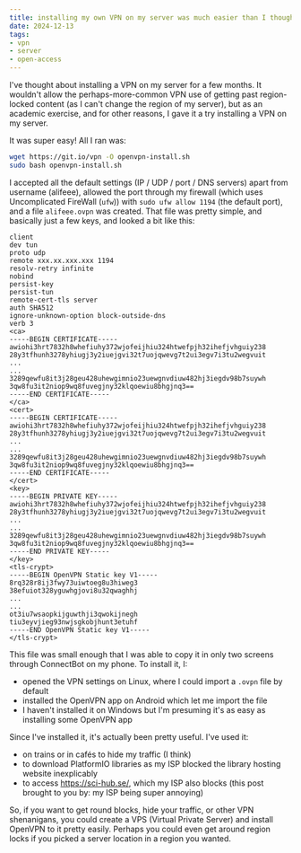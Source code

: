 ```yaml
---
title: installing my own VPN on my server was much easier than I thought
date: 2024-12-13
tags:
- vpn
- server
- open-access
---
```

I've thought about installing a VPN on my server for a few months. It wouldn't allow the perhaps-more-common VPN use of getting past region-locked content (as I can't change the region of my server), but as an academic exercise, and for other reasons, I gave it a try installing a VPN on my server.

It was super easy! All I ran was:

```bash
wget https://git.io/vpn -O openvpn-install.sh
sudo bash openvpn-install.sh
```

I accepted all the default settings (IP / UDP / port / DNS servers) apart from username (alifeee), allowed the port through my firewall (which uses Uncomplicated FireWall (`ufw`)) with `sudo ufw allow 1194` (the default port), and a file `alifeee.ovpn` was created. That file was pretty simple, and basically just a few keys, and looked a bit like this:

```ovpn
client
dev tun
proto udp
remote xxx.xx.xxx.xxx 1194
resolv-retry infinite
nobind
persist-key
persist-tun
remote-cert-tls server
auth SHA512
ignore-unknown-option block-outside-dns
verb 3
<ca>
-----BEGIN CERTIFICATE-----
awiohi3hrt7832h8whefiuhy372wjofeijhiu324htwefpjh32ihefjvhguiy238
28y3tfhunh3278yhiugj3y2iuejgvi32t7uojqwevg7t2ui3egv7i3tu2wegvuit
...
...
3289qewfu8it3j28geu428uhewgimnio23uewgnvdiuw482hj3iegdv98b7suywh
3qw8fu3it2niop9wq8fuvegjny32klqoewiu8bhgjnq3==
-----END CERTIFICATE-----
</ca>
<cert>
-----BEGIN CERTIFICATE-----
awiohi3hrt7832h8whefiuhy372wjofeijhiu324htwefpjh32ihefjvhguiy238
28y3tfhunh3278yhiugj3y2iuejgvi32t7uojqwevg7t2ui3egv7i3tu2wegvuit
...
...
3289qewfu8it3j28geu428uhewgimnio23uewgnvdiuw482hj3iegdv98b7suywh
3qw8fu3it2niop9wq8fuvegjny32klqoewiu8bhgjnq3==
-----END CERTIFICATE-----
</cert>
<key>
-----BEGIN PRIVATE KEY-----
awiohi3hrt7832h8whefiuhy372wjofeijhiu324htwefpjh32ihefjvhguiy238
28y3tfhunh3278yhiugj3y2iuejgvi32t7uojqwevg7t2ui3egv7i3tu2wegvuit
...
...
3289qewfu8it3j28geu428uhewgimnio23uewgnvdiuw482hj3iegdv98b7suywh
3qw8fu3it2niop9wq8fuvegjny32klqoewiu8bhgjnq3==
-----END PRIVATE KEY-----
</key>
<tls-crypt>
-----BEGIN OpenVPN Static key V1-----
8rq328r8ij3fwy73uiwtoeg8u3hiweg3
38efuiot328yguwhgjovi8u32qwaghhj
...
...
ot3iu7wsaopkijguwthji3qwokijnegh
tiu3eyvjieg93nwjsgkobjhunt3etuhf
-----END OpenVPN Static key V1-----
</tls-crypt>
```

This file was small enough that I was able to copy it in only two screens through ConnectBot on my phone. To install it, I:

- opened the VPN settings on Linux, where I could import a `.ovpn` file by default
- installed the OpenVPN app on Android which let me import the file
- I haven't installed it on Windows but I'm presuming it's as easy as installing some OpenVPN app

Since I've installed it, it's actually been pretty useful. I've used it:

- on trains or in cafés to hide my traffic (I think)
- to download PlatformIO libraries as my ISP blocked the library hosting website inexplicably
- to access <https://sci-hub.se/>, which my ISP also blocks (this post brought to you by: my ISP being super annoying)

So, if you want to get round blocks, hide your traffic, or other VPN shenanigans, you could create a VPS (Virtual Private Server) and install OpenVPN to it pretty easily. Perhaps you could even get around region locks if you picked a server location in a region you wanted.

